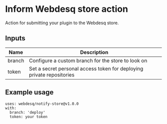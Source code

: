 # Inform Webdesq store action

Action for submitting your plugin to the Webdesq store.

## Inputs

Name     | Description
-------- | -------------
branch   | Configure a custom branch for the store to look on
token    | Set a secret personal access token for deploying private repositories

## Example usage

```
uses: webdesq/notify-store@v1.0.0
with:
  branch: 'deploy'
  token: your token
```
